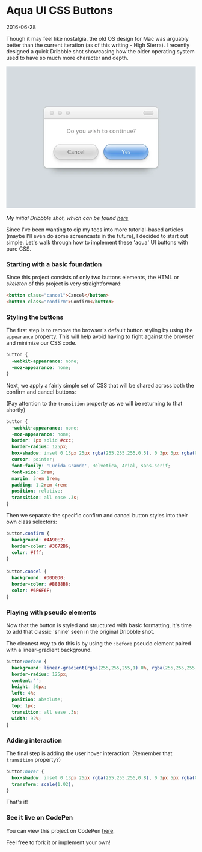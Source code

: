 # Aqua UI CSS Buttons

2016-06-28

Though it may feel like nostalgia, the old OS design for Mac was arguably better than the current iteration (as of this writing - High Sierra). I recently designed a quick Dribbble shot showcasing how the older operating system used to have so much more character and depth.

![Old macOS Buttons](/public/images/aqua-ui-css-buttons.webp)

*My initial Dribbble shot, which can be found [here](https://dribbble.com/shots/4561658-Aqua-Buttons-UI)*

Since I've been wanting to dip my toes into more tutorial-based articles (maybe I'll even do some screencasts in the future), I decided to start out simple. Let's walk through how to implement these 'aqua' UI buttons with pure CSS.

### Starting with a basic foundation

Since this project consists of only two buttons elements, the HTML or <i>skeleton</i> of this project is very straightforward:

```html
<button class="cancel">Cancel</button>
<button class="confirm">Confirm</button>
```

### Styling the buttons

The first step is to remove the browser's default button styling by using the `appearance` property. This will help avoid having to fight against the browser and minimize our CSS code.

```css
button {
  -webkit-appearance: none;
  -moz-appearance: none;
}
```

Next, we apply a fairly simple set of CSS that will be shared across both the confirm and cancel buttons:

(Pay attention to the `transition` property as we will be returning to that shortly)

```css
button {
  -webkit-appearance: none;
  -moz-appearance: none;
  border: 1px solid #ccc;
  border-radius: 125px;
  box-shadow: inset 0 13px 25px rgba(255,255,255,0.5), 0 3px 5px rgba(0,0,0,0.2), 0 10px 13px rgba(0,0,0,0.1);
  cursor: pointer;
  font-family: 'Lucida Grande', Helvetica, Arial, sans-serif;
  font-size: 2rem;
  margin: 5rem 1rem;
  padding: 1.2rem 4rem;
  position: relative;
  transition: all ease .3s;
}
```

Then we separate the specific confirm and cancel button styles into their own class selectors:

```css
button.confirm {
  background: #4A90E2;
  border-color: #3672B6;
  color: #fff;
}

button.cancel {
  background: #D0D0D0;
  border-color: #B8B8B8;
  color: #6F6F6F;
}
```

### Playing with pseudo elements

Now that the button is styled and structured with basic formatting, it's time to add that classic 'shine' seen in the original Dribbble shot.

The cleanest way to do this is by using the `:before` pseudo element paired with a linear-gradient background.

```css
button:before {
  background: linear-gradient(rgba(255,255,255,1) 0%, rgba(255,255,255,0) 100%);
  border-radius: 125px;
  content:'';
  height: 50px;
  left: 4%;
  position: absolute;
  top: 1px;
  transition: all ease .3s;
  width: 92%;
}
```

### Adding interaction

The final step is adding the user hover interaction: (Remember that `transition` property?)

```css
button:hover {
  box-shadow: inset 0 13px 25px rgba(255,255,255,0.8), 0 3px 5px rgba(0,0,0,0.2), 0 10px 13px rgba(0,0,0,0.2);
  transform: scale(1.02);
}
```

That's it!

### See it live on CodePen

You can view this project on CodePen <a href="https://codepen.io/bradleytaunt/pen/YvKxxm">here</a>.

Feel free to fork it or implement your own!




